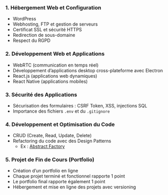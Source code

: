 ### **1. Hébergement Web et Configuration**  
   - WordPress  
   - Webhosting, FTP et gestion de serveurs  
   - Certificat SSL et sécurité HTTPS  
   - Redirection de sous-domaine  
   - Respect du RGPD  

### **2. Développement Web et Applications**  
   - WebRTC (communication en temps réel)  
   - Développement d’applications desktop cross-plateforme avec Electron  
   - React.js (applications web dynamiques)  
   - React Native (applications mobiles)  

### **3. Sécurité des Applications**  
   - Sécurisation des formulaires : CSRF Token, XSS, injections SQL  
   - Importance des fichiers `.env` et du `.gitignore`  

### **4. Développement et Optimisation du Code**  
   - CRUD (Create, Read, Update, Delete)  
   - Refactoring du code avec des Design Patterns  
     - Ex : [Abstract Factory](https://refactoring.guru/fr/design-patterns/abstract-factory)  

### **5. Projet de Fin de Cours (Portfolio)**  
   - Création d’un portfolio en ligne  
   - Chaque projet terminé et fonctionnel rapporte 1 point  
   - Le portfolio final rapporte également 1 point  
   - Hébergement et mise en ligne des projets avec versioning  
